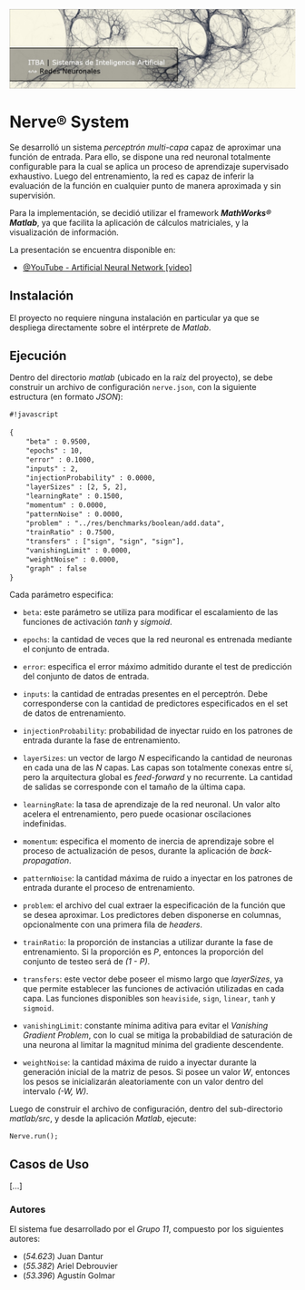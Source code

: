![...](res/images/header.jpg)

# Nerve® System

Se desarrolló un sistema _perceptrón multi-capa_ capaz de aproximar una
función de entrada. Para ello, se dispone una red neuronal totalmente
configurable para la cual se aplica un proceso de aprendizaje supervisado
exhaustivo. Luego del entrenamiento, la red es capaz de inferir la evaluación
de la función en cualquier punto de manera aproximada y sin supervisión.

Para la implementación, se decidió utilizar el framework
**_MathWorks® Matlab_**, ya que facilita la aplicación de cálculos
matriciales, y la visualización de información.

La presentación se encuentra disponible en:

* [@YouTube - Artificial Neural Network [video]](
https://www.youtube.com/
)

## Instalación

El proyecto no requiere ninguna instalación en particular ya que se despliega
directamente sobre el intérprete de _Matlab_.

## Ejecución

Dentro del directorio *matlab* (ubicado en la raíz del proyecto), se debe
construir un archivo de configuración `nerve.json`, con la siguiente
estructura (en formato _JSON_):

```
#!javascript

{
	"beta" : 0.9500,
	"epochs" : 10,
	"error" : 0.1000,
	"inputs" : 2,
	"injectionProbability" : 0.0000,
	"layerSizes" : [2, 5, 2],
	"learningRate" : 0.1500,
	"momentum" : 0.0000,
	"patternNoise" : 0.0000,
	"problem" : "../res/benchmarks/boolean/add.data",
	"trainRatio" : 0.7500,
	"transfers" : ["sign", "sign", "sign"],
	"vanishingLimit" : 0.0000,
	"weightNoise" : 0.0000,
	"graph" : false
}

```

Cada parámetro especifica:

* `beta`: este parámetro se utiliza para modificar el escalamiento de las
funciones de activación _tanh_ y _sigmoid_.

* `epochs`: la cantidad de veces que la red neuronal es entrenada mediante el
conjunto de entrada.

* `error`: especifica el error máximo admitido durante el test de predicción
del conjunto de datos de entrada.

* `inputs`: la cantidad de entradas presentes en el perceptrón. Debe
corresponderse con la cantidad de predictores especificados en el set de datos
de entrenamiento.

* `injectionProbability`: probabilidad de inyectar ruido en los patrones de
entrada durante la fase de entrenamiento.

* `layerSizes`: un vector de largo _N_ especificando la cantidad de neuronas
en cada una de las _N_ capas. Las capas son totalmente conexas entre sí, pero
la arquitectura global es _feed-forward_ y no recurrente. La cantidad de
salidas se corresponde con el tamaño de la última capa.

* `learningRate`: la tasa de aprendizaje de la red neuronal. Un valor alto
acelera el entrenamiento, pero puede ocasionar oscilaciones indefinidas.

* `momentum`: especifica el momento de inercia de aprendizaje sobre el proceso
de actualización de pesos, durante la aplicación de _back-propagation_.

* `patternNoise`: la cantidad máxima de ruido a inyectar en los patrones de
entrada durante el proceso de entrenamiento.

* `problem`: el archivo del cual extraer la especificación de la función que
se desea aproximar. Los predictores deben disponerse en columnas,
opcionalmente con una primera fila de _headers_.

* `trainRatio`: la proporción de instancias a utilizar durante la fase de
entrenamiento. Si la proporción es _P_, entonces la proporción del conjunto de
testeo será de _(1 - P)_.

* `transfers`: este vector debe poseer el mismo largo que _layerSizes_, ya que
permite establecer las funciones de activación utilizadas en cada capa. Las
funciones disponibles son `heaviside`, `sign`, `linear`, `tanh` y `sigmoid`.

* `vanishingLimit`: constante mínima aditiva para evitar el
_Vanishing Gradient Problem_, con lo cual se mitiga la probabildiad de
saturación de una neurona al limitar la magnitud mínima del gradiente
descendente.

* `weightNoise`: la cantidad máxima de ruido a inyectar durante la generación
inicial de la matriz de pesos. Si posee un valor _W_, entonces los pesos se
inicializarán aleatoriamente con un valor dentro del intervalo _(-W, W)_.

Luego de construir el archivo de configuración, dentro del sub-directorio
*matlab/src*, y desde la aplicación _Matlab_, ejecute:

	Nerve.run();

## Casos de Uso

[...]

### Autores

El sistema fue desarrollado por el _Grupo 11_, compuesto por los siguientes
autores:

* (*54.623*) Juan Dantur
* (*55.382*) Ariel Debrouvier
* (*53.396*) Agustín Golmar
